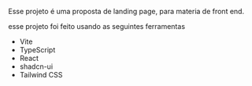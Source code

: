 Esse projeto é uma proposta de landing page, para materia de front end.

esse projeto foi feito usando as seguintes ferramentas 

- Vite
- TypeScript
- React
- shadcn-ui
- Tailwind CSS


